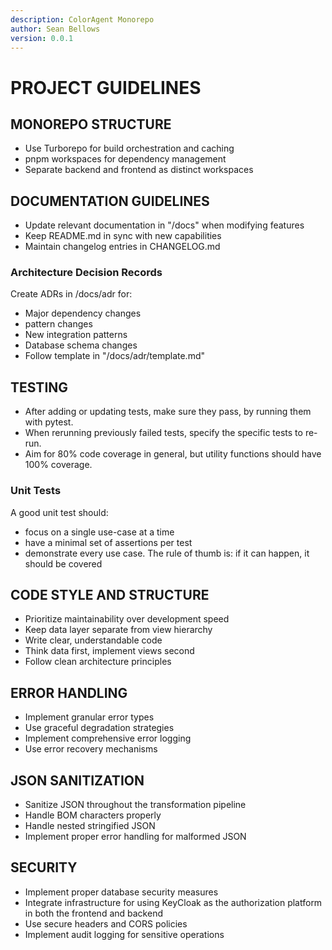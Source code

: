 ```yaml
---
description: ColorAgent Monorepo
author: Sean Bellows
version: 0.0.1
---
```


# PROJECT GUIDELINES

## MONOREPO STRUCTURE

- Use Turborepo for build orchestration and caching
- pnpm workspaces for dependency management
- Separate backend and frontend as distinct workspaces

## DOCUMENTATION GUIDELINES

- Update relevant documentation in "/docs" when modifying features
- Keep README.md in sync with new capabilities
- Maintain changelog entries in CHANGELOG.md

### Architecture Decision Records

Create ADRs in /docs/adr for:

- Major dependency changes
- pattern changes
- New integration patterns
- Database schema changes
- Follow template in "/docs/adr/template.md"

## TESTING

- After adding or updating tests, make sure they pass, by running them with pytest.
- When rerunning previously failed tests, specify the specific tests to re-run.
- Aim for 80% code coverage in general, but utility functions should have 100% coverage.

### Unit Tests

A good unit test should:

- focus on a single use-case at a time
- have a minimal set of assertions per test
- demonstrate every use case. The rule of thumb is: if it can happen, it should be covered

## CODE STYLE AND STRUCTURE

- Prioritize maintainability over development speed
- Keep data layer separate from view hierarchy
- Write clear, understandable code
- Think data first, implement views second
- Follow clean architecture principles

## ERROR HANDLING

- Implement granular error types
- Use graceful degradation strategies
- Implement comprehensive error logging
- Use error recovery mechanisms

## JSON SANITIZATION

- Sanitize JSON throughout the transformation pipeline
- Handle BOM characters properly
- Handle nested stringified JSON
- Implement proper error handling for malformed JSON

## SECURITY

- Implement proper database security measures
- Integrate infrastructure for using KeyCloak as the authorization platform in both the frontend and backend
- Use secure headers and CORS policies
- Implement audit logging for sensitive operations
